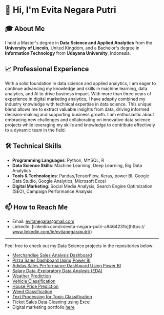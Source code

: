 # 👋 Hi, I'm Evita Negara Putri

## 🎓 About Me
I hold a Master's degree in **Data Science and Applied Analytics** from the **University of Lincoln**, United Kingdom, and a Bachelor's degree in **Information Technology** from **Udayana University**, Indonesia.


## 📈 Professional Experience
With a solid foundation in data science and applied analytics, I am eager to continue advancing my knowledge and skills in machine learning, data analytics, and AI to drive business impact. With more than three years of experience in digital marketing analytics, I have adeptly combined my industry knowledge with technical expertise in data science. This unique blend allows me to extract valuable insights from data, driving informed decision-making and supporting business growth. I am enthusiastic about embracing new challenges and collaborating on innovative data science projects while leveraging my skills and knowledge to contribute effectively to a dynamic team in the field.

## 🛠️ Technical Skills
- **Programming Languages**: Python, MYSQL, R 
- **Data Science Skills**: Machine Learning, Deep Learning, Big Data Analytics
- **Tools & Technologies**: Pandas,TensorFlow, Keras, power BI, Google Data Studio, Google Analytics, Microsoft Excel
- **Digital Marketing**: Social Media Analysis, Search Engine Optimization (SEO), Campaign Performance Analysis

## 📫 How to Reach Me
- Email: [evitanegara@gmail.com](mailto:evitanegara@gmail.com)
- LinkedIn: [linkedin.com/in/evita-negara-putri-a9464231b](https:// www.linkedin.com/in/evitanegaraputri/)

---

Feel free to check out my Data Science projects in the repositories below:
- [Merchandise Sales Analysis Dashboard](https://github.com/evitanegaraputri4/Merchandise-Sales-Dashboard-using-Power-BI)
- [Pizza Sales Dashboard Using Power BI](https://github.com/evitanegaraputri4/Pizza-Sales-Dashoard)
- [Adidas Sales Performance Dashboard Using Power BI](https://github.com/evitanegaraputri4/Adidas-Sales-Dashboard)
- [Salary Data :Exploratory Data Analysis (EDA)](https://github.com/evitanegaraputri4/Salary-Data-Exploratory-Data-Analysis-EDA)
- [Weather Prediction](https://github.com/evitanegaraputri4/Weather-Prediction-Using-Timeseries-Data)
- [Vehicle Classification](https://github.com/evitanegaraputri4/Vehicle-Classification)
- [House Price Prediction](https://github.com/evitanegaraputri4/House-Price-Prediction-Using-Spark-ML)
- [Weed Classification](https://github.com/evitanegaraputri4/Weed-Classification)
- [Text Processing for Topic Classification](https://github.com/evitanegaraputri4/Text-Processing-Classify-Topic-Label)
- [Ticket Sales Data Cleaning using Excel](https://github.com/evitanegaraputri4/Data-Cleaning-Project-Ticket-Sales-Dataset-in-Excel)
- Digital marketing portfolio [here](https://www.notion.so/Digital-Marketing-Portofolio-1f9d8f1f60bc801b97a9f06b86b2d2f8?pvs=4)



